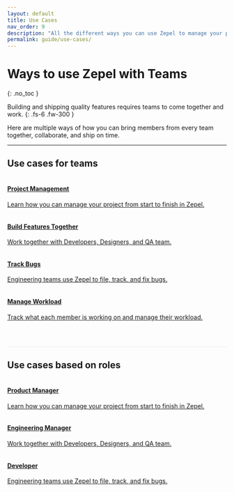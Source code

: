 ```yaml
---
layout: default
title: Use Cases
nav_order: 9
description: "All the different ways you can use Zepel to manage your project and ship new features."
permalink: guide/use-cases/
---
```


# Ways to use Zepel with Teams
{: .no_toc }

Building and shipping quality features requires teams to come together and work.
{: .fs-6 .fw-300 }

Here are multiple ways of how you can bring members from every team together, collaborate, and ship on time.

---
<div class="team">
<h2>Use cases for teams</h2>
<div class="usecases-row">
<div class="column">
<div class="card">
<div class="container">
<a href="http://localhost:4000/guide/use-cases/project-management/">
<h4><b>Project Management</b></h4> 
<p>Learn how you can manage your project from start to finish in Zepel.</p> 
</a>
</div>
</div>
</div>

<div class="column">
<div class="card">
<div class="container">
<a href="https://tender-mcnulty-44e8e0.netlify.com/guide/use-cases/build-features/">
<h4><b>Build Features Together</b></h4> 
<p>Work together with Developers, Designers, and QA team.</p> 
</a>
</div>
</div>
</div>
</div>

<div class="usecases-row">
<div class="column">
<div class="card">
<div class="container">
<a href="https://tender-mcnulty-44e8e0.netlify.com/guide/use-cases/bug-tracking/">
<h4><b>Track Bugs</b></h4> 
<p>Engineering teams use Zepel to file, track, and fix bugs.</p> 
</a>
</div>
</div>
</div>

<div class="column">
<div class="card">
<div class="container">
<a href="">
<h4><b>Manage Workload</b></h4> 
<p>Track what each member is working on and manage their workload.</p> 
</a>
</div>
</div>
</div>
</div>
</div>

<p class="callout" style="margin: 0 0 18px 0;padding:30px 15px 15px 15px;font-family: &quot;Helvetica Neue&quot;, &quot;Helvetica&quot;, Helvetica, Arial, sans-serif;font-weight: normal;font-size: 18px;line-height: 1.6;text-align:left; border-bottom: 1px solid #eeebee;">

<div class="persona">
<h2>Use cases based on roles</h2>
<div class="usecases-row">
<div class="column">
<div class="card">
<div class="container">
<a href="https://tender-mcnulty-44e8e0.netlify.com/guide/use-cases/product-managers/">
<h4><b>Product Manager</b></h4> 
<p>Learn how you can manage your project from start to finish in Zepel.</p> 
</a>
</div>
</div>
</div>

<div class="column">
<div class="card">
<div class="container">
<a href="https://tender-mcnulty-44e8e0.netlify.com/guide/use-cases/engineering-managers/">
<h4><b>Engineering Manager</b></h4> 
<p>Work together with Developers, Designers, and QA team.</p> 
</a>
</div>
</div>
</div>
</div>

<div class="usecases-row">
<div class="column">
<div class="card">
<div class="container">
<a href="">
<h4><b>Developer</b></h4> 
<p>Engineering teams use Zepel to file, track, and fix bugs.</p> 
</a>
</div>
</div>
</div>